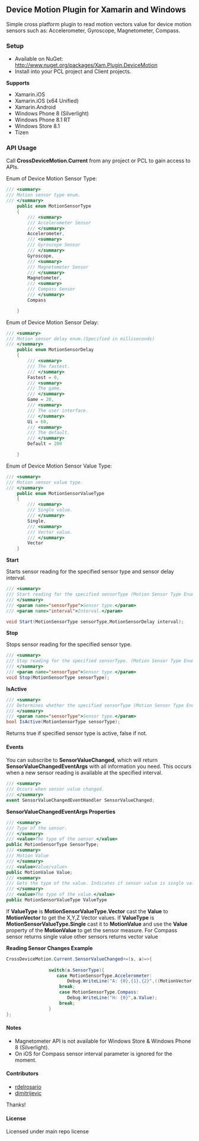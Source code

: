 ## Device Motion Plugin for Xamarin and Windows

Simple cross platform plugin to read motion vectors value for device motion sensors such as:  Accelerometer, Gyroscope, Magnetometer, Compass. 

### Setup
* Available on NuGet: http://www.nuget.org/packages/Xam.Plugin.DeviceMotion
* Install into your PCL project and Client projects.

**Supports**
* Xamarin.iOS
* Xamarin.iOS (x64 Unified)
* Xamarin.Android
* Windows Phone 8 (Silverlight)
* Windows Phone 8.1 RT
* Windows Store 8.1
* Tizen

### API Usage

Call **CrossDeviceMotion.Current** from any project or PCL to gain access to APIs.

Enum of Device Motion Sensor Type:

```csharp
/// <summary>
/// Motion sensor type enum. 
/// </summary>
	public enum MotionSensorType
	{
        /// <summary>
        /// Accelerometer Sensor
        /// </summary>
		Accelerometer,
        /// <summary>
        /// Gyroscope Sensor
        /// </summary>
		Gyroscope,
        /// <summary>
        /// Magnetometer Sensor
        /// </summary>
		Magnetometer,
        /// <summary>
        /// Compass Sensor
        /// </summary>
        Compass

	}
```
Enum of Device Motion Sensor Delay:

```csharp
/// <summary>
/// Motion sensor delay enum.(Specified in milliseconds)
/// </summary>
	public enum MotionSensorDelay 
	{
		/// <summary>
		/// The fastest.
		/// </summary>
		Fastest = 0,
		/// <summary>
		/// The game.
		/// </summary>
		Game = 20,
		/// <summary>
		/// The user interface.
		/// </summary>
		Ui = 60,
		/// <summary>
		/// The default.
		/// </summary>
		Default = 200

	}
```
Enum of Device Motion Sensor Value Type:

```csharp
/// <summary>
/// Motion sensor value type.
/// </summary>
    public enum MotionSensorValueType
    {
		/// <summary>
		/// Single value. 
		/// </summary>
        Single,
		/// <summary>
		/// Vector value.
		/// </summary>
        Vector
    }
```

**Start**

Starts sensor reading for the specified sensor type and sensor delay interval.
```csharp
/// <summary>
/// Start reading for the specified sensorType (Motion Sensor Type Enum Value) with an update delay interval (Motion Sensor Delay Enum Value) .
/// </summary>
/// <param name="sensorType">Sensor type.</param>
/// <param name="interval">Interval.</param>

void Start(MotionSensorType sensorType,MotionSensorDelay interval);
```

**Stop**

Stops sensor reading for the specified sensor type.
```csharp
/// <summary>
/// Stop reading for the specified sensorType. (Motion Sensor Type Enum Value)
/// </summary>
/// <param name="sensorType">Sensor type.</param>
void Stop(MotionSensorType sensorType);
```

**IsActive**
```csharp
/// <summary>
/// Determines whether the specified sensorType (Motion Sensor Type Enum Value) is active or not.
/// </summary>
/// <param name="sensorType">Sensor type.</param>
bool IsActive(MotionSensorType sensorType);
```

Returns true if specified sensor type is active, false if not.

#### Events

You can subscribe to <b>SensorValueChanged</b>, which will return <b>SensorValueChangedEventArgs</b> with all information you need. This occurs when a new sensor reading is available at the specified interval. 

```csharp
/// <summary>
/// Occurs when sensor value changed.
/// </summary>
event SensorValueChangedEventHandler SensorValueChanged;
```
**SensorValueChangedEventArgs Properties**
```csharp
/// <summary>
/// Type of the sensor.
/// </summary>
/// <value>The type of the sensor.</value>
public MotionSensorType SensorType;
/// <summary>
/// Motion Value
/// </summary>
/// <value>Value/value>
public MotionValue Value;
/// <summary>
/// Gets the type of the value. Indicates if sensor value is single value or a vector value
/// </summary>
/// <value>The type of the value.</value>
public MotionSensorValueType ValueType
```
If <b>ValueType</b> is <b>MotionSensorValueType.Vector</b> cast the <b>Value</b> to <b>MotionVector</b> to get the X,Y,Z Vector values. If <b>ValueType</b> is <b>MotionSensorValueType.Single</b> cast it to <b>MotionValue</b> and use the <b>Value</b> property of the <b>MotionValue</b> to get the sensor measure. For Compass sensor returns single value other sensors returns vector value

**Reading Sensor Changes Example**
```csharp
CrossDeviceMotion.Current.SensorValueChanged+=(s, a)=>{
		
				switch(a.SensorType){
				   case MotionSensorType.Accelerometer:
					   Debug.WriteLine("A: {0},{1},{2}",((MotionVector)a.Value).X,((MotionVector)a.Value).Y,((MotionVector)a.Value).Z);
					break;
				    case MotionSensorType.Compass:
					   Debug.WriteLine("H: {0}",a.Value);
					break;
				}
};
```
#### Notes

* Magnetometer API is not available for Windows Store & Windows Phone 8 (Silverlight). 
* On iOS for Compass sensor interval parameter is ignored for the moment.

#### Contributors
* [rdelrosario](https://github.com/rdelrosario)
* [dimitrijevic](https://github.com/dimitrijevic)

Thanks!

#### License
Licensed under main repo license
